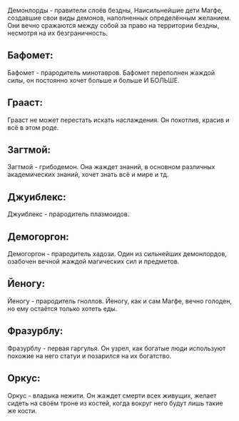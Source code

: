 Демонлорды - правители слоёв бездны, Наисильнейшие дети Магфе, создавшие свои виды демонов, наполненных определённым желанием. Они вечно сражаются между собой за право на территории бездны, несмотря на их безграничность.
## Бафомет:
Бафомет - прародитель минотавров. Бафомет переполнен жаждой силы, он постоянно хочет больше и больше И БОЛЬШЕ.
## Грааст:
Грааст не может перестать искать наслаждения. Он похотлив, красив и всё в этом роде.
## Загтмой:
Загтмой - грибодемон. Она жаждет знаний, в основном различных академических знаний, хочет знать всё и мире и тд.
## Джуиблекс:
Джуиблекс - прародитель плазмоидов.
## Демогоргон:
Демогоргон - прародитель хадози. Один из сильнейших демонлордов, озабочен вечной жаждой магических сил и предметов.
## Йеногу:
Йеногу - прародитель гноллов. Йеногу, как и сам Магфе, вечно голоден, но ему остаётся только хотеть еды.
## Фразурблу:
Фразурблу - первая гаргулья. Он узрел, как богатые люди используют похожие на него статуи и позарился на их богатство.
## Оркус:
Оркус - владыка нежити. Он жаждет смерти всех живущих, желает сидеть на своём троне из костей, когда вокруг него будут лишь такие же кости.
